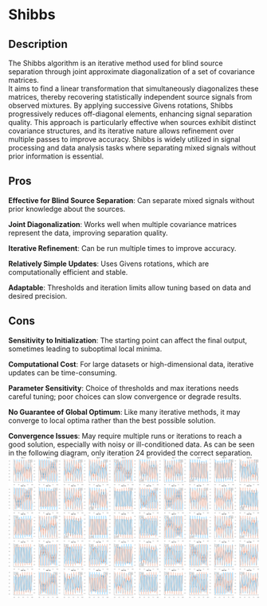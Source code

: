 # Shibbs
## Description
The Shibbs algorithm is an iterative method used for blind source separation through joint approximate diagonalization of a set of covariance matrices. \
It aims to find a linear transformation that simultaneously diagonalizes these matrices, thereby recovering statistically independent source signals from observed mixtures. By applying successive Givens rotations, Shibbs progressively reduces off-diagonal elements, enhancing signal separation quality. This approach is particularly effective when sources exhibit distinct covariance structures, and its iterative nature allows refinement over multiple passes to improve accuracy. Shibbs is widely utilized in signal processing and data analysis tasks where separating mixed signals without prior information is essential.

## Pros
**Effective for Blind Source Separation**: Can separate mixed signals without prior knowledge about the sources.

**Joint Diagonalization**: Works well when multiple covariance matrices represent the data, improving separation quality.

**Iterative Refinement**: Can be run multiple times to improve accuracy.

**Relatively Simple Updates**: Uses Givens rotations, which are computationally efficient and stable.

**Adaptable**: Thresholds and iteration limits allow tuning based on data and desired precision.

## Cons
**Sensitivity to Initialization**: The starting point can affect the final output, sometimes leading to suboptimal local minima.

**Computational Cost**: For large datasets or high-dimensional data, iterative updates can be time-consuming.

**Parameter Sensitivity**: Choice of thresholds and max iterations needs careful tuning; poor choices can slow convergence or degrade results.

**No Guarantee of Global Optimum**: Like many iterative methods, it may converge to local optima rather than the best possible solution.

**Convergence Issues**: May require multiple runs or iterations to reach a good solution, especially with noisy or ill-conditioned data.
As can be seen in the following diagram, only iteration 24 provided the correct separation.
![Demonstration of convergence issue](media/plot_4.svg)